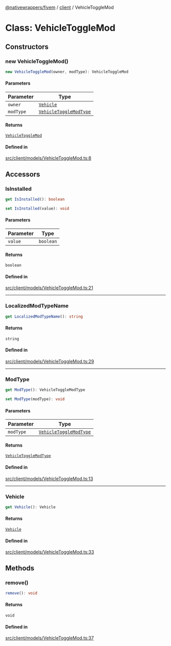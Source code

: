 [@nativewrappers/fivem](../../README.md) / [client](../README.md) / VehicleToggleMod

# Class: VehicleToggleMod

## Constructors

### new VehicleToggleMod()

```ts
new VehicleToggleMod(owner, modType): VehicleToggleMod
```

#### Parameters

| Parameter | Type |
| ------ | ------ |
| `owner` | [`Vehicle`](Vehicle.md) |
| `modType` | [`VehicleToggleModType`](../enumerations/VehicleToggleModType.md) |

#### Returns

[`VehicleToggleMod`](VehicleToggleMod.md)

#### Defined in

[src/client/models/VehicleToggleMod.ts:8](https://github.com/nativewrappers/fivem/blob/6b247f1270087bcd3ee455389e3e7f1c86c9b619/src/client/models/VehicleToggleMod.ts#L8)

## Accessors

### IsInstalled

```ts
get IsInstalled(): boolean
```

```ts
set IsInstalled(value): void
```

#### Parameters

| Parameter | Type |
| ------ | ------ |
| `value` | `boolean` |

#### Returns

`boolean`

#### Defined in

[src/client/models/VehicleToggleMod.ts:21](https://github.com/nativewrappers/fivem/blob/6b247f1270087bcd3ee455389e3e7f1c86c9b619/src/client/models/VehicleToggleMod.ts#L21)

***

### LocalizedModTypeName

```ts
get LocalizedModTypeName(): string
```

#### Returns

`string`

#### Defined in

[src/client/models/VehicleToggleMod.ts:29](https://github.com/nativewrappers/fivem/blob/6b247f1270087bcd3ee455389e3e7f1c86c9b619/src/client/models/VehicleToggleMod.ts#L29)

***

### ModType

```ts
get ModType(): VehicleToggleModType
```

```ts
set ModType(modType): void
```

#### Parameters

| Parameter | Type |
| ------ | ------ |
| `modType` | [`VehicleToggleModType`](../enumerations/VehicleToggleModType.md) |

#### Returns

[`VehicleToggleModType`](../enumerations/VehicleToggleModType.md)

#### Defined in

[src/client/models/VehicleToggleMod.ts:13](https://github.com/nativewrappers/fivem/blob/6b247f1270087bcd3ee455389e3e7f1c86c9b619/src/client/models/VehicleToggleMod.ts#L13)

***

### Vehicle

```ts
get Vehicle(): Vehicle
```

#### Returns

[`Vehicle`](Vehicle.md)

#### Defined in

[src/client/models/VehicleToggleMod.ts:33](https://github.com/nativewrappers/fivem/blob/6b247f1270087bcd3ee455389e3e7f1c86c9b619/src/client/models/VehicleToggleMod.ts#L33)

## Methods

### remove()

```ts
remove(): void
```

#### Returns

`void`

#### Defined in

[src/client/models/VehicleToggleMod.ts:37](https://github.com/nativewrappers/fivem/blob/6b247f1270087bcd3ee455389e3e7f1c86c9b619/src/client/models/VehicleToggleMod.ts#L37)
